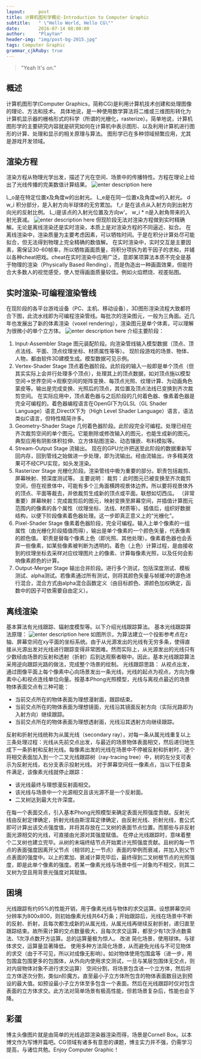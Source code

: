 ```yaml
---
layout:     post
title: 计算机图形学概论-Introduction to Computer Graphic
subtitle:   " \"Hello World, Hello CG\""
date:       2016-07-14 08:00:00
author:     "PlayYan"
header-img: "img/post-bg-2015.jpg"
tags: Computer Graphic
grammar_cjkRuby: true
---
```


> "Yeah It's on."

## 概述
计算机图形学(Computer Graphics，简称CG)是利用计算机技术创建和处理图像的理论、方法和技术。
具体地说，是一种使用数学算法将二维或三维图形转化为计算机显示器的栅格形式的科学（所谓的光栅化，rasterize）。简单地说，计算机图形学的主要研究内容就是研究如何在计算机中表示图形、以及利用计算机进行图形的计算、处理和显示的相关原理与算法。
图形学已在多种领域频繁应用，尤其是游戏开发领域。
    
## 渲染方程

渲染方程从物理光学出发，描述了光在空间、场景中的传播特性。方程在理论上给出了光线传播的完美数值计算结果。
![enter description here][1]


L_o是在特定位置x及角度w的出射光。
L_e是在同一位置x及角度w的入射光。
d w_i 积分部分，是入射方向半球体的无穷累加。
f_r 是在该点从入射方向到出射方向光的反射比例。
L_i是该点的入射光位置及方向w'。
w_i * n是入射角带来的入射光衰减。
![enter description here][2]
但现阶段无法对渲染方程做到实时精确解。无论是离线渲染还是实时渲染，本质上是对渲染方程的不同逼近、拟合。
在离线渲染中，渲染质量为主要考虑因素，可以牺牲时间。于是在积分计算处尽可能拟合，但无法得到物理上完全精确的数值解。
在实时渲染中，实时交互是主要因素，需保证30-60帧率，所以牺牲画面质量，将积分项拆为若干因子的求和，并辅以各种cheat把戏。cheat在实时渲染中应用广泛，意即某项算法本质不完全是基于物理的渲染（Physically Based Rending），而是伪造出一种画面效果，但能符合大多数人的视觉感受，使人觉得画面质量较佳。例如火焰燃烧、视差贴图。

## 实时渲染-可编程渲染管线
在现阶段的各平台游戏设备（PC、主机、移动设备），3D图形渲染流程大致都符合下图，此流水线即为可编程渲染管线。每批次的渲染图元，一般为三角面。近几年也发展出了新的体素渲染（voxel rendering），渲染图元是单个体素，可以理解为很微小的单个立方体。
![enter description here][3]
介绍主要阶段：

 1. Input-Assembler Stage 
图元装配阶段。向渲染管线输入模型数据（顶点、顶点法线、平面、顶点纹理坐标、材质属性等等）。
现阶段游戏的场景、物体、人物，都由软件3D建模生成。模型数据可见示例。
 2. Vertex-Shader Stage
顶点着色器阶段。此阶段的输入一般即是单个顶点（但其实实际上会并行处理多个顶点），处理其上的顶点数据，如对顶点施以模型空间->世界空间->观察空间的矩阵变换、每顶点光照、纹理计算、为动画角色蒙皮等。输出是完成变换、光照后的顶点，其位置及顶点法线已变换到齐次裁剪空间。
在实际应用中，顶点着色器与之后阶段的几何着色器、像素着色器是完全可编程的。着色器编程语言在OpenGl下为GLSL（GL Shader Language）语言,DirectX下为（High Level Shader Language）语言，语法类似C语言，但特性精简许多。
 3. Geometry-Shader Stage
几何着色器阶段。此阶段完全可编程。处理已经在齐次裁剪空间的单个图元。它能剔除或修改输入的图元，也能生成新的图元。典型应用有阴影体积拉伸、立方体贴图渲染、动态镶嵌、布料模拟等。
 4. Stream-Output Stage
流输出。
现在的GPU允许把送至此阶段的数据重新写回内存，回到管线之始做进一步处理，即为流输出。经由流输出，许多精美效果可不经CPU实现，如头发渲染。
 5. Rasterizer Stage
光栅化阶段。渲染管线中极为重要的部分。职责包括裁剪、屏幕映射、预深度测试等。
主要说明：
裁剪：此时图元已被变换至齐次裁剪空间，但在视景体中，可能有多个三角面横跨视景体边界。所以要将视景体外的顶点、平面等裁去，并依裁剪生成新的顶点或平面。联想如切西瓜。
（非常重要）屏幕映射：完成裁剪后的图元，映射变换至屏幕空间，并插值计算图元范围内的像素的各个属性（纹理坐标、法线、材质等）。插值后，组织好数据结构，以便下阶段像素着色器处理。这一步即真正意义上的“光栅化”。
 6. Pixel-Shader Stage
像素着色器阶段，完全可编程。输入上单个像素的一组属性（由光栅化阶段插值而得），输出是单个像素的一个颜色矢量，代表像素的颜色值。
职责是替每个像素上色（即光照、其他处理）。像素着色器也会丢弃一些像素，如某些像素被判断为透明的。着色（上色）计算过程，是由接收到的纹理坐标去采样对应纹理图片上的像素、计算每像素光照，以及任何会影响像素颜色的计算。
 7. Output-Merger Stage 
输出合并阶段。进行多个测试，包括深度测试、模板测试、alpha测试。若像素通过所有测试，则将其颜色矢量与帧缓冲的源色进行混合，混合方式由alpha混合函数定义（由目标颜色、源颜色加权确定，函数中的因子可依需要自由定义）。

## 离线渲染
基本算法有光线跟踪、辐射度模型等。以下介绍光线跟踪算法。
基本光线跟踪算法原理：
![enter description here][4]
如图所示，为算法建立一个投影参考点在z轴、屏幕空间在xy平面的坐标系统。由于从光源发出的光线有无穷多条，使得直接从光源出发对光线进行跟踪变得非常困难。然而实际上，从光源发出的光线只有少数经由场景的反射和透射（折射）后到达观察者眼中。因此，基本光线跟踪算法采用逆向跟踪光路的做法，完成整个场景的绘制。 
光线跟踪思路：
从视点出发，通过图像平面上每个像素中心向场景发出一条光线，光线的起点为视点，方向为像素中心和视点连线单位向量。按基本Phong光照模型，光线与离视点最近的场景物体表面交点有三种可能：

 - 当前交点所在的物体表面为理想漫射面，跟踪结束。
 - 当前交点所在的物体表面为理想镜面，光线沿其镜面反射方向（实际光路即为入射方向）继续跟踪。
 - 当前交点所在的物体表面为理想透射面，光线沿其透射方向继续跟踪。


反射和折射光线统称为从属光线（secondary ray），对每一条从属光线重复以上三条处理过程：光线从先前交点出发，与最近的场景物体表面相交，然后递归地生成下一条折射和反射光线。每像素出发的光线在场景中不停被反射和折射时，逐个将相交表面加入到一个二叉光线跟踪树（ray-tracing tree）中，树的左分支可表示为反射光线，右分支表示投射光线。
对于屏幕空间任一像素点，当以下任意条件满足，该像素光线就停止跟踪：

 - 该光线最终与理想漫反射面相交。
 - 该光线与场景中一个光源相交且该光源不是一个反射面。
 - 二叉树达到最大允许深度。

在每一个表面交点，引入基本Phong光照模型来确定表面光照强度贡献。反射光线由反射定律确定，折射光线由斯涅耳定律确定，由反射光线、折射光线，套公式即可计算出该交点强度值，并将其存放在二叉树的表面节点位置。而那些与非反射面光源相交的光线，可直接由光源对其强度赋值。
在停止光线跟踪时，意味着整个二叉树也建立完毕。从树的末端终结节点开始累计光照强度贡献。且树的每一节点的表面强度因离开父节点（相邻的上一节点）表面的举例而衰减，并加入到父节点表面的强度中。以上的累加、衰减计算完毕后，最终得到二叉树根节点的光照强度，即是此单个像素的强度。若某一像素光线与场景中任一对象均不相交，则其二叉树为空且用背景光强度对其赋值。

## 困境
光线跟踪有约95%的性能开销，用于像素光线与物体的求交运算。设想屏幕空间分辨率为800x800，则初始像素光线共64万条；开始跟踪后，光线在场景中不断的反射、折射，且每次都生成新的从属光线，从属光线再继续反射折射，递归直至跟踪结束。故所需计算的交点数量极大，且每次求交运算，都至少有1次浮点数乘法、1次浮点数开方运算。总的运算量极为惊人。
改进
简化场景，使用球体。与球体求交，运算量显著降低。
使用多种方法简化场景，从而避免光线与不可见物体的求交（由于不可见，所以对成像无影响）。如对物体使用包围盒等（进一步，用包围盒包围更多的包围体，从外向内使用求交测试，一旦与某层包围体无交点，则对内层物体对象不进行求交运算）
空间分割，将场景包含进一个立方体，然后将立方体逐次分割，类似n阶魔方。直至最小子立方体所包含的物体表面数目达到预设的最大值。如预设最小子立方体至多包含一个表面。然后在光线跟踪时仅对包含表面的立方体求交。此方法对简单场景有极高性能，但若场景复杂后，性能也会下降。

## 彩蛋
博主头像图片就是由简单的光线追踪渲染器渲染而得，场景是Cornell Box。以本博文作为写博开篇吧。CG领域有诸多有意思的课题，博主实力并不强，仍需学习提高，与诸位共勉。Enjoy Computer Graphic！

  [1]: ./img/2016-0714-Hello-CG/render%20equation.png "render equation.png"
  [2]: ./img/2016-0714-Hello-CG/image.png "image.png"
  [3]: ./img/2016-0714-Hello-CG/pipelien.png "pipelien.png"
  [4]: ./img/2016-0714-Hello-CG/ray%20tracing.png "ray tracing.png"